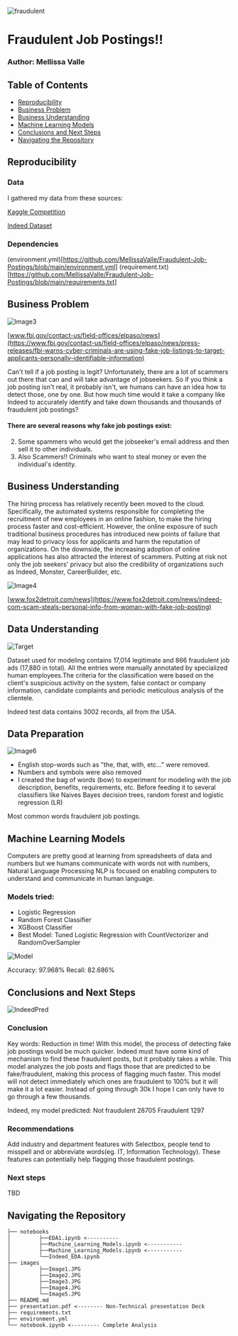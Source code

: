 ![fraudulent](https://images.tmcnet.com/tmc/misc/articles/image/2020-jan/3871346650-hacker-adobe.jpeg)
# Fraudulent Job Postings!! 
### Author: Mellissa Valle
## Table of Contents
* [Reproducibility](#reproducibility)
* [Business Problem](#business-problem)
* [Business Understanding](#business-understanding)
* [Machine Learning Models](#machine-learning-models)
* [Conclusions and Next Steps](#conclusions-and-next-steps)
* [Navigating the Repository](#navigating-the-repository)

## Reproducibility
### Data
I gathered my data from these sources:

[Kaggle Competition](https://www.kaggle.com/shivamb/real-or-fake-fake-jobposting-prediction)

[Indeed Dataset](https://data.world/promptcloud/indeed-job-posting-dataset/workspace/project-summary?agentid=promptcloud&datasetid=indeed-job-posting-dataset)

### Dependencies
(environment.yml)[https://github.com/MellissaValle/Fraudulent-Job-Postings/blob/main/environment.yml]
(requirement.txt)[https://github.com/MellissaValle/Fraudulent-Job-Postings/blob/main/requirements.txt]

## Business Problem 
![Image3](https://user-images.githubusercontent.com/74070082/144143954-625bdac0-4e54-46e5-8a5a-c12884505fd3.png)

[www.fbi.gov/contact-us/field-offices/elpaso/news](https://www.fbi.gov/contact-us/field-offices/elpaso/news/press-releases/fbi-warns-cyber-criminals-are-using-fake-job-listings-to-target-applicants-personally-identifiable-information)

Can't tell if a job posting is legit? Unfortunately, there are a lot of scammers out there that can and will take advantage of jobseekers. So if you think a job posting isn't real, it probably isn't, we humans can have an idea how to detect those, one by one. But how much time would it take a company like Indeed to accurately identify and take down thousands and thousands of fraudulent job postings? 
#### There are several reasons why fake job postings exist: 

2. Some spammers who would get the jobseeker's email address and then sell it to other individuals. 
3. Also Scammers!! Criminals who want to steal money or even the individual's identity.

## Business Understanding
The hiring process has relatively recently been moved to the cloud. Specifically, the automated systems responsible for completing the recruitment of new employees in an online fashion, to make the hiring process faster and cost-efficient. However, the online exposure of such traditional business procedures has introduced new points of failure that may lead to privacy loss for applicants and harm the reputation of organizations. 
On the downside, the increasing adoption of online applications has also attracted the interest of scammers. Putting at risk not only the job seekers' privacy but also the credibility of organizations such as Indeed, Monster, CareerBuilder, etc.

![Image4](https://user-images.githubusercontent.com/74070082/144143983-181cf53d-f405-4fca-9e57-6998488b779c.png)

[www.fox2detroit.com/news](https://www.fox2detroit.com/news/indeed-com-scam-steals-personal-info-from-woman-with-fake-job-posting)

## Data Understanding
![Target](https://user-images.githubusercontent.com/74070082/143786875-797c8179-3d69-4e59-afcd-58ac4695d1bc.png)

Dataset used for modeling contains 17,014 legitimate and 866 fraudulent job ads (17,880 in total). All the entries were manually annotated by specialized human employees.The criteria for the classification were based on the client's suspicious activity on the system, false contact or company information, candidate complaints and periodic meticulous analysis of the clientele. 

Indeed test data contains 3002 records, all from the USA.

## Data Preparation
![Image6](https://user-images.githubusercontent.com/74070082/144144150-d27bf530-0d03-40e8-822f-d0fd3870c94e.png)

- English stop-words such as "the, that, with, etc..." were removed.
- Numbers and symbols were also removed
- I created the bag of words (bow) to experiment for modeling with the job description, benefits, requirements, etc. Before feeding it  to several classifiers like Naives Bayes decision trees, random forest and logistic regression (LR)

Most common words fraudulent job postings.

## Machine Learning Models
Computers are pretty good at learning from spreadsheets of data and numbers but we humans communicate with words not with numbers, Natural Language Processing NLP is focused on enabling computers to understand and communicate in human language.
### Models tried:
- Logistic Regression
- Random Forest Classifier
- XGBoost Classifier 
- Best Model:
Tuned Logistic Regression with CountVectorizer and RandomOverSampler

![Model](https://user-images.githubusercontent.com/74070082/144143583-e9684750-d44d-4330-afee-d67bbeb254bf.png)

Accuracy: 97.968%
Recall:  82.686%

## Conclusions and Next Steps
![IndeedPred](https://user-images.githubusercontent.com/74070082/144143750-ed5eaa47-e1c1-45ce-98f7-d62314613877.png)
### Conclusion
Key words: Reduction in time!  With this model, the process of detecting fake job postings would be much quicker. Indeed must have some kind of mechanism to find these fraudulent posts, but it probably takes a while. This model analyzes the job posts and flags those that are predicted to be fake/fraudulent, making this process of flagging  much faster.
This model will not detect immediately which ones are fraudulent to 100% but it will make it a lot easier. Instead of going through 30k I hope I can only have to go through a few thousands. 

Indeed, my model predicted:
Not fraudulent    28705
Fraudulent    1297
### Recommendations 

Add  industry and department features with Selectbox, people tend to misspell and or abbreviate words(eg. IT, Information Technology). These features can potentially help flagging those fraudulent postings. 


### Next steps
TBD


## Navigating the Repository
```
├── notebooks
│         ├──EDA1.ipynb <----------
│         ├──Machine_Learning_Models.ipynb <-----------
│         ├──Machine_Learning_Models.ipynb <-----------
│         └──Indeed_EDA.ipynb
├── images
│         ├──Image1.JPG
│         ├──Image2.JPG
│         ├──Image3.JPG
│         ├──Image4.JPG
│         └──Image5.JPG
├── README.md
├── presentation.pdf <-------- Non-Technical presentation Deck
├── requirements.txt 
├── environment.yml
└── notebook.ipynb <--------- Complete Analysis
```
